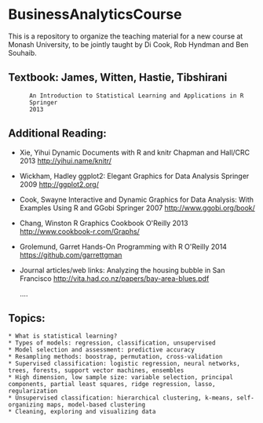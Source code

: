 # BusinessAnalyticsCourse
This is a repository to organize the teaching material for a new course at Monash University, to be jointly taught by Di Cook, Rob Hyndman and Ben Souhaib. 

## Textbook: James, Witten, Hastie, Tibshirani
          An Introduction to Statistical Learning and Applications in R
          Springer
          2013
          
## Additional Reading: 
  
  *  Xie, Yihui
        Dynamic Documents with R and knitr
        Chapman and Hall/CRC
        2013
        http://yihui.name/knitr/
                      
  * Wickham, Hadley
        ggplot2: Elegant Graphics for Data Analysis
        Springer
        2009
        http://ggplot2.org/
        
  * Cook, Swayne
        Interactive and Dynamic Graphics for Data Analysis: With Examples Using R and GGobi
        Springer
        2007
        http://www.ggobi.org/book/
        
  * Chang, Winston
        R Graphics Cookbook
        O'Reilly
        2013
        http://www.cookbook-r.com/Graphs/
        
  * Grolemund, Garret
        Hands-On Programming with R
        O'Reilly
        2014
        https://github.com/garrettgman
        
  * Journal articles/web links:
      Analyzing the housing bubble in San Francisco http://vita.had.co.nz/papers/bay-area-blues.pdf
      
      .... 
      
##  Topics:
    * What is statistical learning?
    * Types of models: regression, classification, unsupervised
    * Model selection and assessment: predictive accuracy
    * Resampling methods: boostrap, permutation, cross-validation
    * Supervised classification: logistic regression, neural networks, trees, forests, support vector machines, ensembles
    * High dimension, low sample size: variable selection, principal components, partial least squares, ridge regression, lasso, regularization
    * Unsupervised classification: hierarchical clustering, k-means, self-organizing maps, model-based clustering
    * Cleaning, exploring and visualizing data
      
        
          
